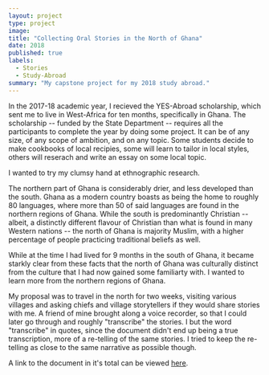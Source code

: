 ```yaml
---
layout: project
type: project
image: 
title: "Collecting Oral Stories in the North of Ghana"
date: 2018
published: true
labels:
  - Stories
  - Study-Abroad
summary: "My capstone project for my 2018 study abroad."
---
```


In the 2017-18 academic year, I recieved the YES-Abroad scholarship, which sent me to live in West-Africa for ten months, specifically in Ghana. The scholarship -- funded by the State Department -- requires all the participants to complete the year by doing some project. It can be of any size, of any scope of ambition, and on any topic. Some students decide to make cookbooks of local recipies, some will learn to tailor in local styles, others will reserach and write an essay on some local topic.

I wanted to try my clumsy hand at ethnographic research.

The northern part of Ghana is considerably drier, and less developed than the south. Ghana as a modern country boasts as being the home to roughly 80 languages, where more than 50 of said languages are found in the northern regions of Ghana. While the south is predominantly Christian -- albeit, a distinctly different flavour of Christian than what is found in many Western nations -- the north of Ghana is majority Muslim, with a higher percentage of people practicing traditional beliefs as well.

While at the time I had lived for 9 months in the south of Ghana, it became starkly clear from these facts that the north of Ghana was culturally distinct from the culture that I had now gained some familiarty with. I wanted to learn more from the northern regions of Ghana.

My proposal was to travel in the north for two weeks, visiting various villages and asking chiefs and village storytellers if they would share stories with me. A friend of mine brought along a voice recorder, so that I could later go through and roughly "transcribe" the stories. I but the word "transcribe" in quotes, since the document didn't end up being a true transcription, more of a re-telling of the same stories. I tried to keep the re-telling as close to the same narrative as possible though.

A link to the document in it's total can be viewed [here](https://github.com/kawikaoconnor/kawikaoconnor.github.io/blob/main/Capstone%20Stories%20of%20the%20North.pdf).
